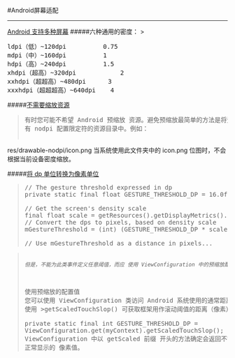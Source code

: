 #Android屏幕适配
<hr>
<a href="https://developer.android.com/guide/practices/screens_support.html">Android 支持多种屏幕</a>
#####六种通用的密度：
><pre>
ldpi（低）~120dpi 			0.75
mdpi（中）~160dpi			1
hdpi（高）~240dpi			1.5
xhdpi（超高）~320dpi			2
xxhdpi（超超高）~480dpi		3
xxxhdpi（超超超高）~640dpi	4
</pre>

#####<a href="https://developer.android.com/guide/practices/screens_support.html#DensityConsiderations">不需要缩放资源</a>
><pre>
>有时您可能不希望 Android 预缩放 资源。避免预缩放最简单的方法是将资源放在 
>有 nodpi 配置限定符的资源目录中。例如：
res/drawable-nodpi/icon.png
当系统使用此文件夹中的 icon.png 位图时，不会 根据当前设备密度缩放。
></pre>

#####<a href="https://developer.android.com/guide/practices/screens_support.html#testing">将 dp 单位转换为像素单位</a>
><pre>
>// The gesture threshold expressed in dp
>private static final float GESTURE_THRESHOLD_DP = 16.0f;
>
>// Get the screen's density scale
>final float scale = getResources().getDisplayMetrics().density;
>// Convert the dps to pixels, based on density scale
>mGestureThreshold = (int) (GESTURE_THRESHOLD_DP * scale + 0.5f);
>
>// Use mGestureThreshold as a distance in pixels...
></pre>

><pre>
><h6 style="font-size:12px">但是，不能为此类事件定义任意阈值，而应 使用 ViewConfiguration 中的预缩放配置值。</h6>
>使用预缩放的配置值
>您可以使用 ViewConfiguration 类访问 Android 系统使用的通常距离、 速度和时间。例如， 
>使用 >getScaledTouchSlop() 可获取框架用作滚动阈值的距离（像素）：
>
>private static final int GESTURE_THRESHOLD_DP = 
>ViewConfiguration.get(myContext).getScaledTouchSlop();
>ViewConfiguration 中以 getScaled 前缀 开头的方法确定会返回不管当前屏幕密度为何都会
>正常显示的 像素值。
></pre>